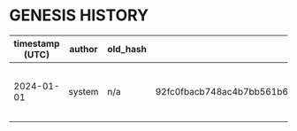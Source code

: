 # GENESIS HISTORY

| timestamp (UTC) | author | old_hash | new_hash | PR | reason |
|-----------------|--------|----------|----------|----|--------|
| 2024-01-01 | system | n/a | 92fc0fbacb748ac4b7bb561b677ab24bc5561e8e61d406728b90490d56754167 | initial | initial genesis, compile-time verified |
